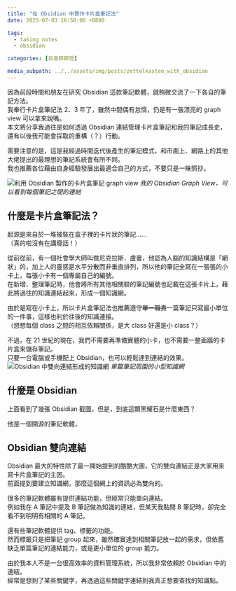 ```yaml
---
title: "在 Obsidian 中實作卡片盒筆記法"
date: 2025-07-03 16:58:00 +0800

tags:
  - taking notes
  - obsidian

categories: [日常碎碎唸]

media_subpath: ../../assets/img/posts/zettelkasten_with_obsidian
---
```


因為前段時間和朋友在研究 Obsidian 這款筆記軟體，就稍微交流了一下各自的筆記方法。  
我奉行卡片盒筆記法 2、3 年了，雖然中間偶有怠惰，仍是有一張漂亮的 graph view 可以拿來說嘴。  
本文將分享我過往是如何透過 Obsidian 連結管理卡片盒筆記和我的筆記成長史，還有以後我可能會採取的重構（？）行動。  

需要注意的是，這是我經過時間迭代後產生的筆記模式，和市面上、網路上的其他大佬提出的最理想的筆記系統會有所不同。  
我也推薦各位藉由自身經驗發展出最適合自己的方式，不要只是一昧照抄。  

![利用 Obsidian 製作的卡片盒筆記 graph view](/graph_view.webp)
_我的 Obsidian Graph View，可以看到每個筆記之間的連結_

## 什麼是卡片盒筆記法？

起源是來自於一堆被裝在盒子裡的卡片狀的筆記......  
（真的啦沒有在講廢話！）  

從前從前，有一個社會學大師叫做尼克拉斯．盧曼，他認為人腦的知識結構是「網狀」的，加上人的靈感是水平分散而非垂直排列，所以他的筆記全寫在一張張的小卡上，每張小卡有一個專屬自己的編號。  
在新增、整理筆記時，他會將所有其他相關聯的筆記編號也記載在這張卡片上，藉此將過往的知識連結起來，形成一個知識網。  

由於是寫在小卡上，所以卡片盒筆記法也推薦遵守~~單一職責~~一篇筆記只寫最小單位的一件事，這樣也利於往後的知識連接。  
（想想每個 class 之間的相互依賴關係，是大 class 好還是小 class？）  

不過，在 21 世紀的現在，我們不需要再準備實體的小卡，也不需要一整面牆的卡片盒來儲存筆記。  
只要一台電腦或手機配上 Obsidian，也可以輕鬆達到連結的效果。  
![Obsidian 中雙向連結形成的知識網](knowledge_network.webp)
_單篇筆記周圍的小型知識網_

## 什麼是 Obsidian

上面看到了幾張 Obsidian 截圖，但是，到底這顆黑耀石是什麼東西？  

他是一個開源的筆記軟體，


## Obsidian 雙向連結

Obsidian 最大的特性除了最一開始提到的酷酷大圖，它的雙向連結正是大家用來寫卡片盒筆記的主因。  
前面提到要建立知識網，那麼這個網上的資訊必為雙向的。  

很多的筆記軟體雖有提供連結功能，但經常只能單向連結。  
例如我在 A 筆記中提及 B 筆記做為知識的連結，但某天我點開 B 筆記時，卻完全看不到明明有相關的 A 筆記。  

還有些筆記軟體提供 tag、標籤的功能。  
然而標籤只是把筆記 group 起來，雖然確實達到相關筆記放一起的需求，但依舊缺乏單篇筆記的連結能力，或是更小單位的 group 能力。  

由於我本人不是一台很高效率的資料管理系統，所以我非常依賴於 Obsidian 中的連結。  
經常是想到了某些關鍵字，再透過這些關鍵字連結到我真正想要查找的知識點。  
